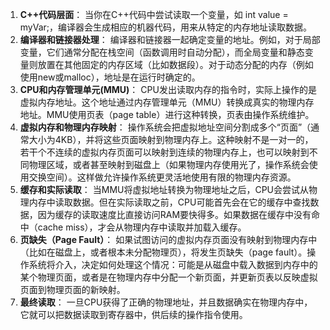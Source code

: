 1. **C++代码层面**： 当你在C++代码中尝试读取一个变量，如 int value = myVar;，编译器会生成相应的机器代码，用来从特定的内存地址读取数据。
2. **编译器和链接器处理**： 编译器和链接器一起确定变量的地址。例如，对于局部变量，它们通常分配在栈空间（函数调用时自动分配），而全局变量和静态变量则放置在其他固定的内存区域（比如数据段）。对于动态分配的内存（例如使用new或malloc），地址是在运行时确定的。
3. **CPU和内存管理单元(MMU)**： CPU发出读取内存的指令时，实际上操作的是虚拟内存地址。这个地址通过内存管理单元（MMU）转换成真实的物理内存地址。MMU使用页表（page table）进行这种转换，页表由操作系统维护。
4. **虚拟内存和物理内存映射**： 操作系统会把虚拟地址空间分割成多个“页面”（通常大小为4KB），并将这些页面映射到物理内存上。这种映射不是一对一的，若干个不连续的虚拟内存页面可以映射到连续的物理内存上，也可以映射到不同物理区域，或者甚至映射到磁盘上（如果物理内存使用光了，操作系统会使用交换空间）。这样做允许操作系统更灵活地使用有限的物理内存资源。
5. **缓存和实际读取**： 当MMU将虚拟地址转换为物理地址之后，CPU会尝试从物理内存中读取数据。但在实际读取之前，CPU可能首先会在它的缓存中查找数据，因为缓存的读取速度比直接访问RAM要快得多。如果数据在缓存中没有命中（cache miss），才会从物理内存中读取并加载入缓存。
6. **页缺失（Page Fault）**： 如果试图访问的虚拟内存页面没有映射到物理内存中（比如在磁盘上，或者根本未分配物理页），将发生页缺失（page fault）。操作系统将介入，决定如何处理这个情况：可能是从磁盘中载入数据到内存中的某个物理页面，或者是在物理内存中分配一个新页面，并更新页表以反映虚拟页面到物理页面的新映射。
7. **最终读取**： 一旦CPU获得了正确的物理地址，并且数据确实在物理内存中，它就可以把数据读取到寄存器中，供后续的操作指令使用。
